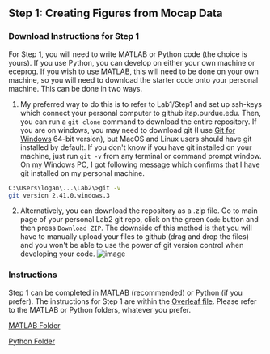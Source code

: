 ## Step 1: Creating Figures from Mocap Data

### Download Instructions for Step 1
For Step 1, you will need to write MATLAB or Python code (the choice is yours). If you use Python, you can develop on either your own machine or eceprog. If you wish to use MATLAB, this will need to be done on your own machine, so you will need to download the starter code onto your personal machine. This can be done in two ways.

1. My preferred way to do this is to refer to Lab1/Step1 and set up ssh-keys which connect your personal computer to github.itap.purdue.edu. Then, you can run a `git clone` command to download the entire repository. If you are on windows, you may need to download git (I use [Git for Windows](https://git-scm.com/download/win) 64-bit version), but MacOS and Linux users should have git installed by default. If you don't know if you have git installed on your machine, just run `git -v` from any terminal or command prompt window. On my Windows PC, I got following message which confirms that I have git installed on my personal machine.
```bash
C:\Users\logan\...\Lab2\>git -v
git version 2.41.0.windows.3
```

2. Alternatively, you can download the repository as a .zip file. Go to main page of your personal Lab2 git repo, click on the green `Code` button and then press `Download ZIP`. The downside of this method is that you will have to manually upload your files to github (drag and drop the files) and you won't be able to use the power of git version control when developing your code.
![image](https://github.itap.purdue.edu/ece569-fall2024/Lab2/assets/7114/76d5d2a2-0c92-4cd0-90ab-12f8c2e700c4)

### Instructions
Step 1 can be completed in MATLAB (recommended) or Python (if you prefer). The instructions for Step 1 are within the [Overleaf file](https://www.overleaf.com/read/vzwjvxwnzsny#f27c3d). Please refer to the MATLAB or Python folders, whatever you prefer.

[MATLAB Folder](MATLAB)

[Python Folder](Python)


